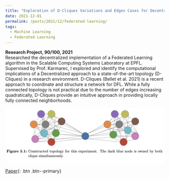 ```yaml
---
title: "Exploration of D-Cliques Variations and Edges Cases for Decentralized Federated Learning"
date: 2021-12-01
permalink: /posts/2021/12/federated-learning/
tags:
  - Machine Learning
  - Federated Learning
---
```


**Research Project, 90/100, 2021**<br>Researched the decentralized implementation of a Federated Learning algorithm in the Scalable Computing Systems Laboratory at EPFL. Supervised by Prof. Karmarec, I explored and identify the computational implications of a Decentralized approach to a state-of-the-art topology (D-Cliques) in a research environment. D-Cliques (Bellet et al. 2021) is a recent approach to coordinate and structure a network for DFL. While a fully connected topology is not practical due to the number of edges increasing quadratically, D-Cliques provide an intuitive approach in providing locally fully connected neighborhoods.

<img src='/images/clique.png'>

[Paper](https://www.epfl.ch/labs/sacs/wp-content/uploads/2022/03/Raphael_Master_Project.pdf){: .btn .btn--primary} 
